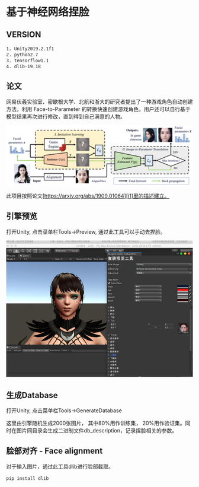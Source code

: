 # 基于神经网络捏脸


## VERSION

```
1. Unity2019.2.1f1
2. python2.7
3. tensorflow1.1
4. dlib-19.18
```


## 论文

网易伏羲实验室、密歇根大学、北航和浙大的研究者提出了一种游戏角色自动创建方法，利用 Face-to-Parameter 的转换快速创建游戏角色，用户还可以自行基于模型结果再次进行修改，直到得到自己满意的人物。

![](/image/t2.jpeg)

此项目按照论文[https://arxiv.org/abs/1909.01064][i1]里的描述建立。


## 引擎预览

打开Unity, 点击菜单栏Tools->Preview, 通过此工具可以手动去捏脸。

![](/image/t1.jpg)


## 生成Database

打开Unity, 点击菜单栏Tools->GenerateDatabase

这里由引擎随机生成2000张图片， 其中80%用作训练集， 20%用作验证集。同时在图片同目录会生成二进制文件db_description，记录捏脸相关的参数。



## 脸部对齐 - Face alignment

对于输入图片，通过此工具dlib进行脸部截取。

```
pip install dlib
```




[i1]: https://xueqiu.com/9217191040/133506937
[i2]: https://arxiv.org/abs/1909.01064
[i3]: http://www.sohu.com/a/339985351_823210